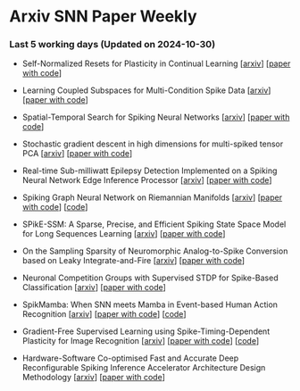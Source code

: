 # Arxiv SNN Paper Weekly


 ### **Last 5 working days (Updated on 2024-10-30)** 


- Self-Normalized Resets for Plasticity in Continual Learning [[arxiv](https://arxiv.org/abs/2410.20098)] [[paper with code](https://paperswithcode.com/paper/self-normalized-resets-for-plasticity-in)]

- Learning Coupled Subspaces for Multi-Condition Spike Data [[arxiv](https://arxiv.org/abs/2410.19153)] [[paper with code](https://paperswithcode.com/paper/learning-coupled-subspaces-for-multi)]

- Spatial-Temporal Search for Spiking Neural Networks [[arxiv](https://arxiv.org/abs/2410.18580)] [[paper with code](https://paperswithcode.com/paper/spatial-temporal-search-for-spiking-neural)]

- Stochastic gradient descent in high dimensions for multi-spiked tensor PCA [[arxiv](https://arxiv.org/abs/2410.18162)] [[paper with code](https://paperswithcode.com/paper/stochastic-gradient-descent-in-high)]

- Real-time Sub-milliwatt Epilepsy Detection Implemented on a Spiking Neural Network Edge Inference Processor [[arxiv](https://arxiv.org/abs/2410.16613)] [[paper with code](https://paperswithcode.com/paper/real-time-sub-milliwatt-epilepsy-detection)]

- Spiking Graph Neural Network on Riemannian Manifolds [[arxiv](https://arxiv.org/abs/2410.17941)] [[paper with code](https://paperswithcode.com/paper/spiking-graph-neural-network-on-riemannian)] [[code](https://github.com/ZhenhHuang/MSG)]

- SPikE-SSM: A Sparse, Precise, and Efficient Spiking State Space Model for Long Sequences Learning [[arxiv](https://arxiv.org/abs/2410.17268)] [[paper with code](https://paperswithcode.com/paper/spike-ssm-a-sparse-precise-and-efficient)]

- On the Sampling Sparsity of Neuromorphic Analog-to-Spike Conversion based on Leaky Integrate-and-Fire [[arxiv](https://arxiv.org/abs/2410.17441)] [[paper with code](https://paperswithcode.com/paper/on-the-sampling-sparsity-of-neuromorphic)]

- Neuronal Competition Groups with Supervised STDP for Spike-Based Classification [[arxiv](https://arxiv.org/abs/2410.17066)] [[paper with code](https://paperswithcode.com/paper/neuronal-competition-groups-with-supervised)]

- SpikMamba: When SNN meets Mamba in Event-based Human Action Recognition [[arxiv](https://arxiv.org/abs/2410.16746)] [[paper with code](https://paperswithcode.com/paper/spikmamba-when-snn-meets-mamba-in-event-based)] [[code](https://github.com/typistchen/spikmamba)]

- Gradient-Free Supervised Learning using Spike-Timing-Dependent Plasticity for Image Recognition [[arxiv](https://arxiv.org/abs/2410.16524)] [[paper with code](https://paperswithcode.com/paper/gradient-free-supervised-learning-using-spike)] [[code](https://github.com/wxie2013/gdfree-supervised-snn-mnist)]

- Hardware-Software Co-optimised Fast and Accurate Deep Reconfigurable Spiking Inference Accelerator Architecture Design Methodology [[arxiv](https://arxiv.org/abs/2410.16298)] [[paper with code](https://paperswithcode.com/paper/hardware-software-co-optimised-fast-and)]

